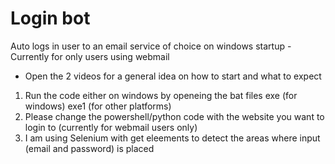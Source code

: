 # Login bot
 Auto logs in user to an email service of choice on windows startup - Currently for only users using webmail
 - Open the 2 videos for a general idea on how to start and what to expect
1) Run the code either on windows by openeing the bat files exe (for windows) exe1 (for other platforms) 
2) Please change the powershell/python code with the website you want to login to (currently for webmail users only)
3) I am using Selenium with get eleements to detect the areas where input (email and password) is placed  
